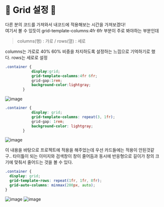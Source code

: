 # 🎃 Grid 설정 🎃
다른 분의 코드를 가져와서 내코드에 적용해보는 시간을 가져보겠다! <br/>
여기서 볼 수 있듯이 grid-template-columns:4fr 6fr 부분이 주로 봐야하는 부분인데<br/>

>columns(행) : 가로 / rows(열) : 세로

columns는 가로로 40% 60% 비중을 차지하도록 설정하는 느낌으로 기억하기로 했다. rows는 세로로 설정<br/>
```css
.container {
            display:grid;
            grid-template-columns:4fr 6fr;
            grid-gap:1rem;
            background-color:lightgray;
        }
```
![image](https://github.com/limhyerin/StudyNote/assets/70150896/4e684109-cdf7-4084-acad-1ddc6435d21e)
```css
.container {
            display: grid;
            grid-template-columns: repeat(3, 1fr);
            grid-gap: 1rem;
            background-color: lightgray;
        }
```
![image](https://github.com/limhyerin/StudyNote/assets/70150896/852d8083-665c-48ca-a84a-2ae9539ffd73)
 
이 내용을 바탕으로 프로젝트에 적용을 해주었는데 우선 카드들에는 적용이 안된것같구.. 타이틀이 되는 이미지와 검색창이 창이 줄어듬과 동시에 반응형으로 길이가 창의 크기에 맞춰서 줄어드는 것을 볼 수 있다.<br/>
```css
.container {
  display: grid;
  grid-template-rows: repeat(1fr, 1fr, 8fr);
  grid-auto-columns: minmax(200px, auto);
}
```
![image](https://github.com/limhyerin/StudyNote/assets/70150896/4e650675-b209-4154-80bb-d61d02ecea01)
![image](https://github.com/limhyerin/StudyNote/assets/70150896/a6ab417e-881c-46e6-a437-cee28a4cf97d)
